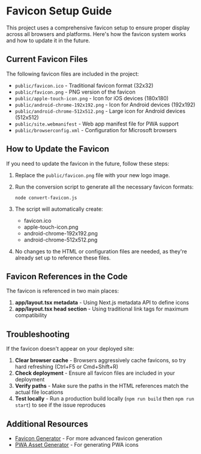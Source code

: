 # Favicon Setup Guide

This project uses a comprehensive favicon setup to ensure proper display across all browsers and platforms. Here's how the favicon system works and how to update it in the future.

## Current Favicon Files

The following favicon files are included in the project:

- `public/favicon.ico` - Traditional favicon format (32x32)
- `public/favicon.png` - PNG version of the favicon
- `public/apple-touch-icon.png` - Icon for iOS devices (180x180)
- `public/android-chrome-192x192.png` - Icon for Android devices (192x192)
- `public/android-chrome-512x512.png` - Large icon for Android devices (512x512)
- `public/site.webmanifest` - Web app manifest file for PWA support
- `public/browserconfig.xml` - Configuration for Microsoft browsers

## How to Update the Favicon

If you need to update the favicon in the future, follow these steps:

1. Replace the `public/favicon.png` file with your new logo image.

2. Run the conversion script to generate all the necessary favicon formats:
   ```
   node convert-favicon.js
   ```

3. The script will automatically create:
   - favicon.ico
   - apple-touch-icon.png
   - android-chrome-192x192.png
   - android-chrome-512x512.png

4. No changes to the HTML or configuration files are needed, as they're already set up to reference these files.

## Favicon References in the Code

The favicon is referenced in two main places:

1. **app/layout.tsx metadata** - Using Next.js metadata API to define icons
2. **app/layout.tsx head section** - Using traditional link tags for maximum compatibility

## Troubleshooting

If the favicon doesn't appear on your deployed site:

1. **Clear browser cache** - Browsers aggressively cache favicons, so try hard refreshing (Ctrl+F5 or Cmd+Shift+R)
2. **Check deployment** - Ensure all favicon files are included in your deployment
3. **Verify paths** - Make sure the paths in the HTML references match the actual file locations
4. **Test locally** - Run a production build locally (`npm run build` then `npm run start`) to see if the issue reproduces

## Additional Resources

- [Favicon Generator](https://realfavicongenerator.net/) - For more advanced favicon generation
- [PWA Asset Generator](https://github.com/onderceylan/pwa-asset-generator) - For generating PWA icons
